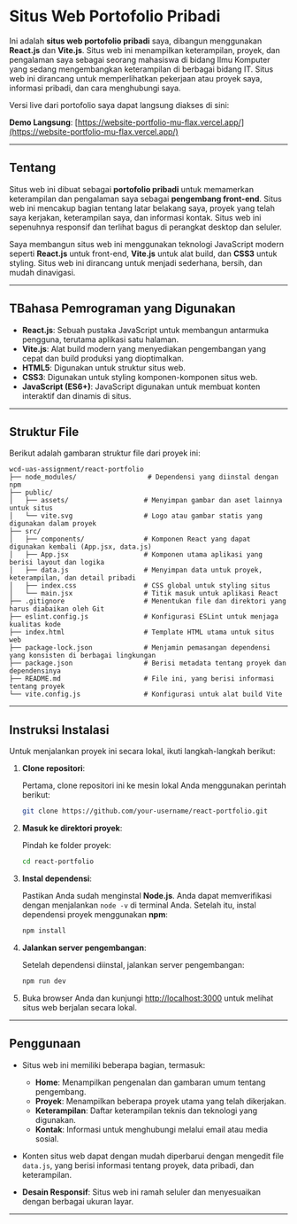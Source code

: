 # Situs Web Portofolio Pribadi

Ini adalah **situs web portofolio pribadi** saya, dibangun menggunakan **React.js** dan **Vite.js**. Situs web ini menampilkan keterampilan, proyek, dan pengalaman saya sebagai seorang mahasiswa di bidang Ilmu Komputer yang sedang mengembangkan keterampilan di berbagai bidang IT. Situs web ini dirancang untuk memperlihatkan pekerjaan atau proyek saya, informasi pribadi, dan cara menghubungi saya.

Versi live dari portofolio saya dapat langsung diakses di sini:

**Demo Langsung**: [https://website-portfolio-mu-flax.vercel.app/](https://website-portfolio-mu-flax.vercel.app/)

---

## Tentang

Situs web ini dibuat sebagai **portofolio pribadi** untuk memamerkan keterampilan dan pengalaman saya sebagai **pengembang front-end**. Situs web ini mencakup bagian tentang latar belakang saya, proyek yang telah saya kerjakan, keterampilan saya, dan informasi kontak. Situs web ini sepenuhnya responsif dan terlihat bagus di perangkat desktop dan seluler.

Saya membangun situs web ini menggunakan teknologi JavaScript modern seperti **React.js** untuk front-end, **Vite.js** untuk alat build, dan **CSS3** untuk styling. Situs web ini dirancang untuk menjadi sederhana, bersih, dan mudah dinavigasi.

---

## TBahasa Pemrograman yang Digunakan

- **React.js**: Sebuah pustaka JavaScript untuk membangun antarmuka pengguna, terutama aplikasi satu halaman.
- **Vite.js**: Alat build modern yang menyediakan pengembangan yang cepat dan build produksi yang dioptimalkan.
- **HTML5**: Digunakan untuk struktur situs web.
- **CSS3**: Digunakan untuk styling komponen-komponen situs web.
- **JavaScript (ES6+)**: JavaScript digunakan untuk membuat konten interaktif dan dinamis di situs.

---

## Struktur File

Berikut adalah gambaran struktur file dari proyek ini:

```
wcd-uas-assignment/react-portfolio
├── node_modules/                  # Dependensi yang diinstal dengan npm
├── public/
│   ├── assets/                   # Menyimpan gambar dan aset lainnya untuk situs
│   └── vite.svg                  # Logo atau gambar statis yang digunakan dalam proyek
├── src/
│   ├── components/               # Komponen React yang dapat digunakan kembali (App.jsx, data.js)
│   ├── App.jsx                   # Komponen utama aplikasi yang berisi layout dan logika
│   ├── data.js                   # Menyimpan data untuk proyek, keterampilan, dan detail pribadi
│   ├── index.css                 # CSS global untuk styling situs
│   └── main.jsx                  # Titik masuk untuk aplikasi React
├── .gitignore                    # Menentukan file dan direktori yang harus diabaikan oleh Git
├── eslint.config.js              # Konfigurasi ESLint untuk menjaga kualitas kode
├── index.html                    # Template HTML utama untuk situs web
├── package-lock.json             # Menjamin pemasangan dependensi yang konsisten di berbagai lingkungan
├── package.json                  # Berisi metadata tentang proyek dan dependensinya
├── README.md                     # File ini, yang berisi informasi tentang proyek
└── vite.config.js                # Konfigurasi untuk alat build Vite
```

---

## Instruksi Instalasi

Untuk menjalankan proyek ini secara lokal, ikuti langkah-langkah berikut:

1. **Clone repositori**:

   Pertama, clone repositori ini ke mesin lokal Anda menggunakan perintah berikut:

   ```bash
   git clone https://github.com/your-username/react-portfolio.git
   ```

2. **Masuk ke direktori proyek**:

   Pindah ke folder proyek:

   ```bash
   cd react-portfolio
   ```

3. **Instal dependensi**:

   Pastikan Anda sudah menginstal **Node.js**. Anda dapat memverifikasi dengan menjalankan `node -v` di terminal Anda. Setelah itu, instal dependensi proyek menggunakan **npm**:

   ```bash
   npm install
   ```

4. **Jalankan server pengembangan**:

   Setelah dependensi diinstal, jalankan server pengembangan:

   ```bash
   npm run dev
   ```

5. Buka browser Anda dan kunjungi [http://localhost:3000](http://localhost:3000) untuk melihat situs web berjalan secara lokal.

---

## Penggunaan

- Situs web ini memiliki beberapa bagian, termasuk:

  - **Home**: Menampilkan pengenalan dan gambaran umum tentang pengembang.
  - **Proyek**: Menampilkan beberapa proyek utama yang telah dikerjakan.
  - **Keterampilan**: Daftar keterampilan teknis dan teknologi yang digunakan.
  - **Kontak**: Informasi untuk menghubungi melalui email atau media sosial.

- Konten situs web dapat dengan mudah diperbarui dengan mengedit file `data.js`, yang berisi informasi tentang proyek, data pribadi, dan keterampilan.

- **Desain Responsif**: Situs web ini ramah seluler dan menyesuaikan dengan berbagai ukuran layar.

---
